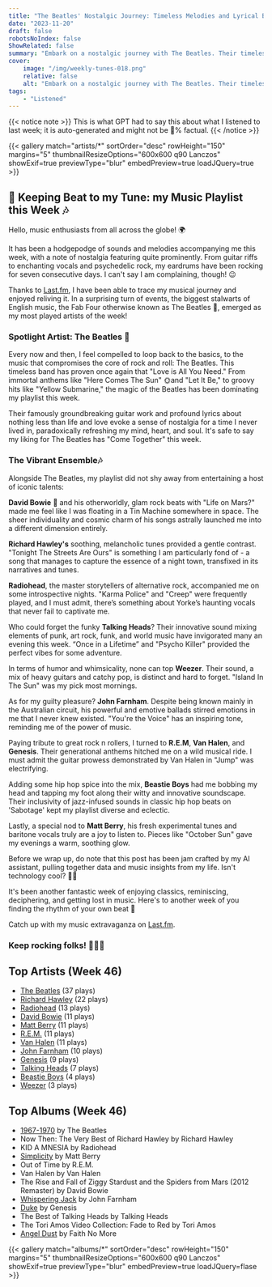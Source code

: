 ```yaml
---
title: "The Beatles' Nostalgic Journey: Timeless Melodies and Lyrical Brilliance"
date: "2023-11-20"
draft: false
robotsNoIndex: false
ShowRelated: false
summary: "Embark on a nostalgic journey with The Beatles. Their timeless melodies and lyrical brilliance will resonate with your inner music lover!"
cover:
    image: "/img/weekly-tunes-018.png"
    relative: false
    alt: "Embark on a nostalgic journey with The Beatles. Their timeless melodies and lyrical brilliance will resonate with your inner music lover!"
tags:
    - "Listened"
---
```


{{< notice note >}}
This is what GPT had to say this about what I listened to last week; it is auto-generated and might not be 💯% factual.
{{< /notice >}}

{{< gallery match="artists/*" sortOrder="desc" rowHeight="150" margins="5" thumbnailResizeOptions="600x600 q90 Lanczos" showExif=true previewType="blur" embedPreview=true loadJQuery=true >}}

## 🎵 Keeping Beat to my Tune: my Music Playlist this Week 🎶

Hello, music enthusiasts from all across the globe! 🌍

It has been a hodgepodge of sounds and melodies accompanying me this week, with a note of nostalgia featuring quite prominently. From guitar riffs to enchanting vocals and psychedelic rock, my eardrums have been rocking for seven consecutive days. I can't say I am complaining, though! 😉 

Thanks to [Last.fm](https://www.last.fm/user/RussMckendrick), I have been able to trace my musical journey and enjoyed reliving it. In a surprising turn of events, the biggest stalwarts of English music, the Fab Four otherwise known as The Beatles 🍏, emerged as my most played artists of the week! 

### Spotlight Artist: The Beatles 🍏

Every now and then, I feel compelled to loop back to the basics, to the music that compromises the core of rock and roll: The Beatles. This timeless band has proven once again that "Love is All You Need." From immortal anthems like "Here Comes The Sun" 🌞and "Let It Be," to groovy hits like "Yellow Submarine," the magic of the Beatles has been dominating my playlist this week.

Their famously groundbreaking guitar work and profound lyrics about nothing less than life and love evoke a sense of nostalgia for a time I never lived in, paradoxically refreshing my mind, heart, and soul. It's safe to say my liking for The Beatles has "Come Together" this week.

### The Vibrant Ensemble🎶

Alongside The Beatles, my playlist did not shy away from entertaining a host of iconic talents:

**David Bowie** 🌠 and his otherworldly, glam rock beats with "Life on Mars?" made me feel like I was floating in a Tin Machine somewhere in space. The sheer individuality and cosmic charm of his songs astrally launched me into a different dimension entirely.

**Richard Hawley's** soothing, melancholic tunes provided a gentle contrast. "Tonight The Streets Are Ours" is something I am particularly fond of - a song that manages to capture the essence of a night town, transfixed in its narratives and tunes.

**Radiohead**, the master storytellers of alternative rock, accompanied me on some introspective nights. "Karma Police" and "Creep" were frequently played, and I must admit, there’s something about Yorke’s haunting vocals that never fail to captivate me.

Who could forget the funky **Talking Heads**? Their innovative sound mixing elements of punk, art rock, funk, and world music have invigorated many an evening this week. “Once in a Lifetime” and "Psycho Killer" provided the perfect vibes for some adventure.

In terms of humor and whimsicality, none can top **Weezer**. Their sound, a mix of heavy guitars and catchy pop, is distinct and hard to forget. "Island In The Sun" was my pick most mornings.

As for my guilty pleasure? **John Farnham**. Despite being known mainly in the Australian circuit, his powerful and emotive ballads stirred emotions in me that I never knew existed. "You're the Voice" has an inspiring tone, reminding me of the power of music.

Paying tribute to great rock n rollers, I turned to **R.E.M**, **Van Halen**, and **Genesis**. Their generational anthems hitched me on a wild musical ride. I must admit the guitar prowess demonstrated by Van Halen in "Jump" was electrifying.

Adding some hip hop spice into the mix, **Beastie Boys** had me bobbing my head and tapping my foot along their witty and innovative soundscape. Their inclusivity of jazz-infused sounds in classic hip hop beats on 'Sabotage' kept my playlist diverse and eclectic.

Lastly, a special nod to **Matt Berry**, his fresh experimental tunes and baritone vocals truly are a joy to listen to. Pieces like "October Sun" gave my evenings a warm, soothing glow.

Before we wrap up, do note that this post has been jam crafted by my AI assistant, pulling together data and music insights from my life. Isn't technology cool? 👨‍💻

It's been another fantastic week of enjoying classics, reminiscing, deciphering, and getting lost in music. Here's to another week of you finding the rhythm of your own beat 🎵

Catch up with my music extravaganza on [Last.fm](https://www.last.fm/user/RussMckendrick).

### Keep rocking folks! 🎸🤘🎶

## Top Artists (Week 46)

- [The Beatles](https://www.russ.fm/artist/the-beatles/) (37 plays)
- [Richard Hawley](https://www.russ.fm/artist/richard-hawley/) (22 plays)
- [Radiohead](https://www.russ.fm/artist/radiohead/) (13 plays)
- [David Bowie](https://www.russ.fm/artist/david-bowie/) (11 plays)
- [Matt Berry](https://www.russ.fm/artist/matt-berry/) (11 plays)
- [R.E.M.](https://www.russ.fm/artist/r.e.m./) (11 plays)
- [Van Halen](https://www.russ.fm/artist/van-halen/) (11 plays)
- [John Farnham](https://www.russ.fm/artist/john-farnham/) (10 plays)
- [Genesis](https://www.russ.fm/artist/genesis/) (9 plays)
- [Talking Heads](https://www.russ.fm/artist/talking-heads/) (7 plays)
- [Beastie Boys](https://www.russ.fm/artist/beastie-boys/) (4 plays)
- [Weezer](https://www.russ.fm/artist/weezer/) (3 plays)


## Top Albums (Week 46)

- [1967-1970](https://www.russ.fm/albums/1967-1970-28859359/) by The Beatles
- Now Then: The Very Best of Richard Hawley by Richard Hawley
- KID A MNESIA by Radiohead
- [Simplicity](https://www.russ.fm/albums/simplicity-28940773/) by Matt Berry
- Out of Time by R.E.M.
- Van Halen by Van Halen
- The Rise and Fall of Ziggy Stardust and the Spiders from Mars (2012 Remaster) by David Bowie
- [Whispering Jack](https://www.russ.fm/albums/whispering-jack-1161865/) by John Farnham
- [Duke](https://www.russ.fm/albums/duke-773021/) by Genesis
- The Best of Talking Heads by Talking Heads
- The Tori Amos Video Collection: Fade to Red by Tori Amos
- [Angel Dust](https://www.russ.fm/albums/angel-dust-7410902/) by Faith No More


{{< gallery match="albums/*" sortOrder="desc" rowHeight="150" margins="5" thumbnailResizeOptions="600x600 q90 Lanczos" showExif=true previewType="blur" embedPreview=true loadJQuery=flase >}}